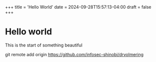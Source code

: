 +++
title = 'Hello World'
date = 2024-09-28T15:57:13-04:00
draft = false
+++

# Hello world

This is the start of something beautiful

git remote add origin https://github.com/infosec-shinobi/drvolmering